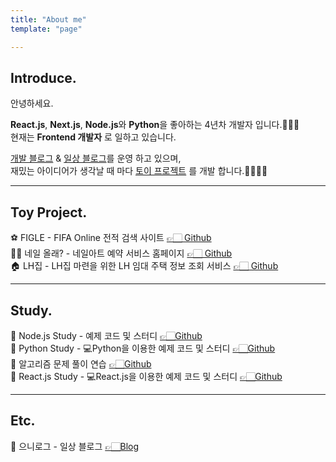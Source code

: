 ```yaml
---
title: "About me"
template: "page"

---
```


## Introduce.
안녕하세요.<br>

<b>React.js</b>, <b>Next.js</b>, <b>Node.js</b>와 <b>Python</b>을 좋아하는 4년차 개발자 입니다.🙋🏻‍♀️  
현재는 <b>Frontend 개발자</b> 로 일하고 있습니다. <br>

<a href="https://shinsangeun.github.io">개발 블로그</a> & <a href="https://blog.naver.com/s0813se">일상 블로그</a>를 운영 하고 있으며, <br>
재밌는 아이디어가 생각날 때 마다 <a href="/pages/about#toy-project">토이 프로젝트</a> 를 개발 합니다.👩🏻‍💻✨


---

## Toy Project.

⚽️ FIGLE - FIFA Online 전적 검색 사이트️ <a href="https://github.com/gksthf2271/FIGLE">👉🏻 Github</a> <br>
💅🏻️ 네일 올래? - 네일아트 예약 서비스 홈페이지 <a href="https://github.com/shinsangeun/Nail-Ollae">👉🏻 Github</a><br>
🏠 LH집 - LH집 마련을 위한 LH 임대 주택 정보 조회 서비스 <a href="https://github.com/shinsangeun/LHhome">👉🏻 Github</a><br>


---

## Study.
📕 Node.js Study - 예제 코드 및 스터디 <a href="https://github.com/shinsangeun/node.js_Study">👉🏻Github</a><br>
📗 Python Study - 💻Python을 이용한 예제 코드 및 스터디 <a href="https://github.com/shinsangeun/PythonStudy">👉🏻Github</a><br>
📘 알고리즘 문제 풀이 연습 <a href="https://github.com/shinsangeun/training-algorithm">👉🏻Github</a><br>
📙 React.js Study - 💻React.js을 이용한 예제 코드 및 스터디 <a href="https://github.com/shinsangeun/react_Study">👉🏻Github</a><br>


---

## Etc.
️🌈 으니로그 - 일상 블로그 <a href="https://blog.naver.com/s0813se">👉🏻Blog</a><br>
